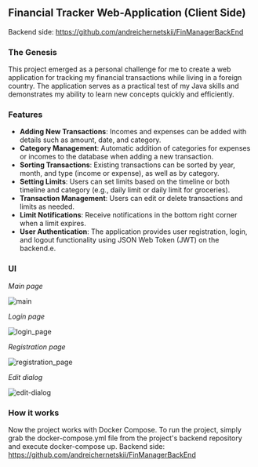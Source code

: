 ## Financial Tracker Web-Application (Client Side)
Backend side: https://github.com/andreichernetskii/FinManagerBackEnd

### The Genesis
This project emerged as a personal challenge for me to create a web application for tracking my financial transactions while living in a foreign country. The application serves as a practical test of my Java skills and demonstrates my ability to learn new concepts quickly and efficiently.

### Features
- **Adding New Transactions**: Incomes and expenses can be added with details such as amount, date, and category.
- **Category Management**: Automatic addition of categories for expenses or incomes to the database when adding a new transaction.
- **Sorting Transactions**: Existing transactions can be sorted by year, month, and type (income or expense), as well as by category.
- **Setting Limits**: Users can set limits based on the timeline or both timeline and category (e.g., daily limit or daily limit for groceries).
- **Transaction Management**: Users can edit or delete transactions and limits as needed.
- **Limit Notifications**: Receive notifications in the bottom right corner when a limit expires.
- **User Authentication**: The application provides user registration, login, and logout functionality using JSON Web Token (JWT) on the backend.e.

### UI
_Main page_

![main](https://github.com/andreichernetskii/FinMangerFrontEnd/assets/73879364/cc4091b5-25a6-499c-9340-eab7e64f5efe)

_Login page_

![login_page](https://github.com/andreichernetskii/FinMangerFrontEnd/assets/73879364/56d554d1-ca70-4596-93cb-78a4825421e6)

_Registration page_

![registration_page](https://github.com/andreichernetskii/FinMangerFrontEnd/assets/73879364/bc34290a-0635-4ff4-acde-6d54f1e7f112)

_Edit dialog_ 

![edit-dialog](https://github.com/andreichernetskii/FinMangerFrontEnd/assets/73879364/0cf6fa72-ccce-437c-9eeb-6aa88eed8d26)

### How it works
Now the project works with Docker Compose. To run the project, simply grab the docker-compose.yml file from the project's backend repository and execute docker-compose up.
Backend side: https://github.com/andreichernetskii/FinManagerBackEnd
 
